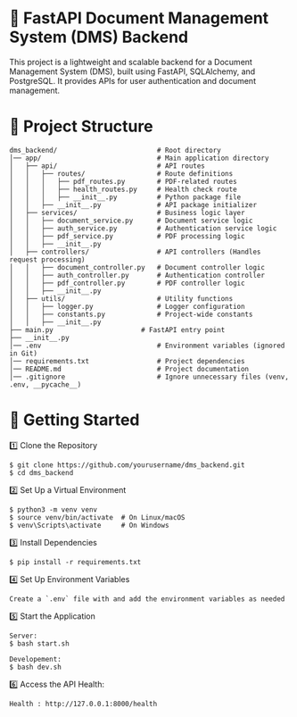 # 📂 FastAPI Document Management System (DMS) Backend

This project is a lightweight and scalable backend for a Document Management System (DMS),
built using FastAPI, SQLAlchemy, and PostgreSQL. It provides APIs for user authentication 
and document management.

# 📌 Project Structure
```
dms_backend/                         # Root directory
│── app/                             # Main application directory
│   ├── api/                         # API routes
│   │   ├── routes/                  # Route definitions
│   │   │   ├── pdf_routes.py        # PDF-related routes
│   │   │   ├── health_routes.py     # Health check route
│   │   │   ├── __init__.py          # Python package file
│   │   ├── __init__.py              # API package initializer
│   ├── services/                    # Business logic layer
│   │   ├── document_service.py      # Document service logic
│   │   ├── auth_service.py          # Authentication service logic
│   │   ├── pdf_service.py           # PDF processing logic
│   │   ├── __init__.py
│   ├── controllers/                 # API controllers (Handles request processing)
│   │   ├── document_controller.py   # Document controller logic
│   │   ├── auth_controller.py       # Authentication controller
│   │   ├── pdf_controller.py        # PDF controller logic
│   │   ├── __init__.py
│   ├── utils/                       # Utility functions
│   │   ├── logger.py                # Logger configuration
│   │   ├── constants.py             # Project-wide constants
│   │   ├── __init__.py
├── main.py                      # FastAPI entry point
├── __init__.py
│── .env                             # Environment variables (ignored in Git)
│── requirements.txt                 # Project dependencies
│── README.md                        # Project documentation
│── .gitignore                       # Ignore unnecessary files (venv, .env, __pycache__)
```

# 🚀 Getting Started

1️⃣ Clone the Repository
```
$ git clone https://github.com/yourusername/dms_backend.git
$ cd dms_backend
```
2️⃣ Set Up a Virtual Environment
```
$ python3 -m venv venv
$ source venv/bin/activate  # On Linux/macOS
$ venv\Scripts\activate     # On Windows
```

3️⃣ Install Dependencies
```
$ pip install -r requirements.txt
```

4️⃣ Set Up Environment Variables
```
Create a `.env` file with and add the environment variables as needed
```
5️⃣ Start the Application
```
Server:
$ bash start.sh

Developement:
$ bash dev.sh
```


6️⃣ Access the API Health:
```
Health : http://127.0.0.1:8000/health
```
